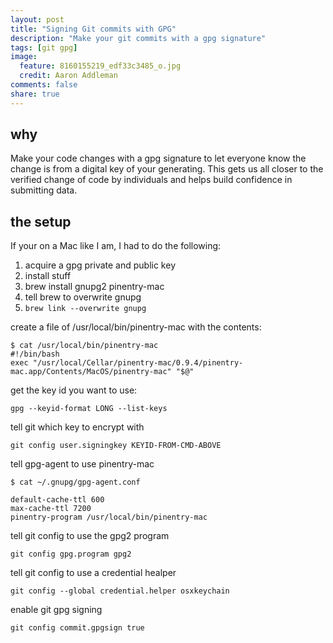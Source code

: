 ```yaml
---
layout: post
title: "Signing Git commits with GPG"
description: "Make your git commits with a gpg signature"
tags: [git gpg]
image:
  feature: 8160155219_edf33c3485_o.jpg
  credit: Aaron Addleman
comments: false
share: true
---
```


## why

Make your code changes with a gpg signature to let everyone know the change is from a digital key of your generating. This gets us all closer to the verified change of code by individuals and helps build confidence in submitting data.

## the setup

If your on a Mac like I am, I had to do the following:

1. acquire a gpg private and public key
1. install stuff
  1. brew install gnupg2 pinentry-mac
1. tell brew to overwrite gnupg
  1. `brew link --overwrite gnupg`
  
create a file of /usr/local/bin/pinentry-mac with the contents:

```
$ cat /usr/local/bin/pinentry-mac 
#!/bin/bash
exec "/usr/local/Cellar/pinentry-mac/0.9.4/pinentry-mac.app/Contents/MacOS/pinentry-mac" "$@"
```

get the key id you want to use:

```
gpg --keyid-format LONG --list-keys
```

tell git which key to encrypt with

```
git config user.signingkey KEYID-FROM-CMD-ABOVE
```

tell gpg-agent to use pinentry-mac

```
$ cat ~/.gnupg/gpg-agent.conf 

default-cache-ttl 600
max-cache-ttl 7200
pinentry-program /usr/local/bin/pinentry-mac
```

tell git config to use the gpg2 program

```
git config gpg.program gpg2
```

tell git config to use a credential healper

```
git config --global credential.helper osxkeychain
```

enable git gpg signing 

```
git config commit.gpgsign true
```

